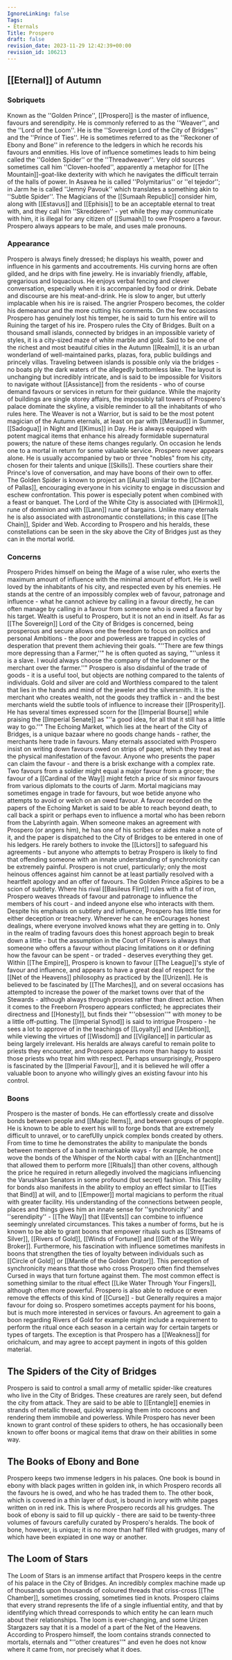```yaml
---
IgnoreLinking: false
Tags:
- Eternals
Title: Prospero
draft: false
revision_date: 2023-11-29 12:42:39+00:00
revision_id: 106213
---
```


## [[Eternal]] of Autumn
### Sobriquets
Known as the ''Golden Prince'', [[Prospero]] is the master of influence, favours and serendipity.
He is commonly referred to as the ''Weaver'', and the ''Lord of the Loom''. He is the ''Sovereign Lord of the City of Bridges'' and the ''Prince of Ties''. He is sometimes referred to as the ''Reckoner of Ebony and Bone'' in reference to the ledgers in which he records his favours and enmities. His love of influence sometimes leads to him being called the ''Golden Spider'' or the ''Threadweaver''. Very old sources sometimes call him ''Cloven-hoofed'', apparently a metaphor for [[The Mountain]]-goat-like dexterity with which he navigates the difficult terrain of the halls of power.
In Asavea he is called ''Polymitarius'' or ''el tejedor''; in Jarm he is called ''Jemný Pavouk'' which translates a something akin to ''Subtle Spider''. The Magicians of the [[Sumaah Republic]] consider him, along with [[Estavus]] and [[Ephisis]] to be an acceptable eternal to treat with, and they call him ''Skredderen'' - yet while they may communicate with him, it is illegal for any citizen of [[Sumaah]] to owe Prospero a favour.
Prospero always appears to be male, and uses male pronouns.
### Appearance
Prospero is always finely dressed; he displays his wealth, power and influence in his garments and accoutrements. His curving horns are often gilded, and he drips with fine jewelry. He is invariably friendly, affable, gregarious and loquacious. He enjoys verbal fencing and clever conversation, especially when it is accompanied by food or drink. Debate and discourse are his meat-and-drink. He is slow to anger, but utterly implacable when his ire is raised. The angrier Prospero becomes, the colder his demeanour and the more cutting his comments. On the few occasions Prospero has genuinely lost his temper, he is said to turn his entire will to Ruining the target of his ire.
Prospero rules the City of Bridges. Built on a thousand small islands, connected by bridges in an impossible variety of styles, it is a city-sized maze of white marble and gold. Said to be one of the richest and most beautiful cities in the Autumn [[Realm]], it is an urban wonderland of well-maintained parks, plazas, fora, public buildings and princely villas. Traveling between islands is possible only via the bridges - no boats ply the dark waters of the allegedly bottomless lake. The layout is unchanging but incredibly intricate, and is said to be impossible for Visitors to navigate without [[Assistance]] from the residents - who of course demand favours or services in return for their guidance. While the majority of buildings are single storey affairs, the impossibly tall towers of Prospero's palace dominate the skyline, a visible reminder to all the inhabitants of who rules here.
The Weaver is not a Warrior, but is said to be the most potent magician of the Autumn eternals, at least on par with [[Meraud]] in Summer, [[Sadogua]] in Night and [[Kimus]] in Day. He is always equipped with potent magical items that enhance his already formidable supernatural powers; the nature of these items changes regularly. On occasion he lends one to a mortal in return for some valuable service.
Prospero never appears alone. He is usually accompanied by two or three "nobles" from his city, chosen for their talents and unique [[Skills]]. These courtiers share their Prince's love of conversation, and may have boons of their own to offer.
The Golden Spider is known to project an [[Aura]] similar to the [[Chamber of Pallas]], encouraging everyone in his vicinity to engage in discussion and eschew confrontation. This power is especially potent when combined with a feast or banquet.
The Lord of the White City is associated with [[Hirmok]], rune of dominion and with [[Lann]] rune of bargains. Unlike many eternals he is also associated with astronomantic constellations; in this case [[The Chain]], Spider and Web. According to Prospero and his heralds, these constellations can be seen in the sky above the City of Bridges just as they can in the mortal world.
### Concerns
Prospero Prides himself on being the iMage of a wise ruler, who exerts the maximum amount of influence with the minimal amount of effort. He is well loved by the inhabitants of his city, and respected even by his enemies. He stands at the centre of an impossibly complex web of favour, patronage and influence - what he cannot achieve by calling in a favour directly, he can often manage by calling in a favour from someone who is owed a favour by his target. 
Wealth is useful to Prospero, but it is not an end in itself. As far as [[The Sovereign]] Lord of the City of Bridges is concerned, being prosperous and secure allows one the freedom to focus on politics and personal Ambitions - the poor and powerless are trapped in cycles of desperation that prevent them achieving their goals. "''There are few things more depressing than a Farmer,''" he is often quoted as saying, "''unless it is a slave. I would always choose the company of the landowner or the merchant over the farmer.''"
Prospero is also disdainful of the trade of goods - it is a useful tool, but objects are nothing compared to the talents of individuals. Gold and silver are cold and Worthless compared to the talent that lies in the hands and mind of the jeweler and the silversmith. It is the merchant who creates wealth, not the goods they traffick in - and the best merchants wield the subtle tools of influence to increase their [[Prosperity]]. He has several times expressed scorn for the [[Imperial Bourse]] while praising the [[Imperial Senate]] as "''a good idea, for all that it still has a little way to go.''"
The Echoing Market, which lies at the heart of the City of Bridges, is a unique bazaar where no goods change hands - rather, the merchants here trade in favours. Many eternals associated with Prospero insist on writing down favours owed on strips of paper, which they treat as the physical manifestation of the favour. Anyone who presents the paper can claim the favour - and there is a brisk exchange with a complex rate. Two favours from a soldier might equal a major favour from a grocer; the favour of a [[Cardinal of the Way]] might fetch a price of six minor favours from various diplomats to the courts of Jarm. Mortal magicians may sometimes engage in trade for favours, but woe betide anyone who attempts to avoid or welch on an owed favour. A favour recorded on the papers of the Echoing Market is said to be able to reach beyond death, to call back a spirit or perhaps even to influence a mortal who has been reborn from the Labyrinth again.
When someone makes an agreement with Prospero (or angers him), he has one of his scribes or aides make a note of it, and the paper is dispatched to the City of Bridges to be entered in one of his ledgers. He rarely bothers to invoke the [[Lictors]] to safeguard his agreements - but anyone who attempts to betray Prospero is likely to find that offending someone with an innate understanding of synchronicity can be extremely painful. Prospero is not cruel, particularly; only the most heinous offences against him cannot be at least partially resolved with a heartfelt apology and an offer of favours.
The Golden Prince aSpires to be a scion of subtlety. Where his rival [[Basileus Flint]] rules with a fist of iron, Prospero weaves threads of favour and patronage to influence the members of his court - and indeed anyone else who interacts with them. Despite his emphasis on subtlety and influence, Prospero has little time for either deception or treachery. Wherever he can he enCourages honest dealings, where everyone involved knows what they are getting in to. Only in the realm of trading favours does this honest approach begin to break down a little - but the assumption in the Court of Flowers is always that someone who offers a favour without placing limitations on it or defining how the favour can be spent - or traded - deserves everything they get.
Within [[The Empire]], Prospero is known to favour [[The League]]'s style of favour and influence, and appears to have a great deal of respect for the [[Net of the Heavens]] philosophy as practiced by the [[Urizen]]. He is believed to be fascinated by [[The Marches]], and on several occasions has attempted to increase the power of the market towns over that of the Stewards - although always through proxies rather than direct action. When it comes to the Freeborn Prospero appears conflicted; he appreciates their directness and [[Honesty]], but finds their "''obsession''" with money to be a little off-putting.
The [[Imperial Synod]] is said to intrigue Prospero - he sees a lot to approve of in the teachings of [[Loyalty]] and [[Ambition]], while viewing the virtues of [[Wisdom]] and [[Vigilance]] in particular as being largely irrelevant. His heralds are always careful to remain polite to priests they encounter, and Prospero appears more than happy to assist those priests who treat him with respect.
Perhaps unsurprisingly, Prospero is fascinated by the [[Imperial Favour]], and it is believed he will offer a valuable boon to anyone who willingly gives an existing favour into his control.
### Boons
Prospero is the master of bonds. He can effortlessly create and dissolve bonds between people and [[Magic Items]], and between groups of people. He is known to be able to exert his will to forge bonds that are extremely difficult to unravel, or to carefUlly unpick complex bonds created by others. From time to time he demonstrates the ability to manipulate the bonds between members of a band in remarkable ways - for example, he once wove the bonds of the Whisper of the North cabal with an [[Enchantment]] that allowed them to perform more [[Rituals]] than other covens, although the price he required in return allegedly involved the magicians influencing the Varushkan Senators in some profound (but secret) fashion.
This facility for bonds also manifests in the ability to employ an effect similar to [[Ties that Bind]] at will, and to [[Empower]] mortal magicians to perform the ritual with greater facility. 
His understanding of the connections between people, places and things gives him an innate sense for ''synchronicity'' and ''serendipity'' - [[The Way]] that [[Events]] can combine to influence seemingly unrelated circumstances. This takes a number of forms, but he is known to be able to grant boons that empower rituals such as [[Streams of Silver]], [[Rivers of Gold]],  [[Winds of Fortune]] and [[Gift of the Wily Broker]]. Furthermore, his fascination with influence sometimes manifests in boons that strengthen the ties of loyalty between individuals such as [[Circle of Gold]] or [[Mantle of the Golden Orator]].
This perception of synchronicity means that those who cross Prospero often find themselves Cursed in ways that turn fortune against them. The most common effect is something similar to the ritual effect [[Like Water Through Your Fingers]], although often more powerful. Prospero is also able to reduce or even remove the effects of this kind of [[Curse]] - but Generally requires a major favour for doing so.
Prospero sometimes accepts payment for his boons, but is much more interested in services or favours. An agreement to gain a boon regarding Rivers of Gold for example might include a requirement to perform the ritual once each season in a certain way for certain targets or types of targets. The exception is that Prospero has a [[Weakness]] for orichalcum, and may agree to accept payment in ingots of this golden material.
## The Spiders of the City of Bridges
Prospero is said to control a small army of metallic spider-like creatures who live in the City of Bridges. These creatures are rarely seen, but defend the city from attack. They are said to be able to [[Entangle]] enemies in strands of metallic thread, quickly wrapping them into cocoons and rendering them immobile and powerless. While Prospero has never been known to grant control of these spiders to others, he has occasionally been known to offer boons or magical items that draw on their abilities in some way.
## The Books of Ebony and Bone
Prospero keeps two immense ledgers in his palaces. One book is bound in ebony with black pages written in golden ink, in which Prospero records all the favours he is owed, and who he has traded them to. The other book, which is covered in a thin layer of dust, is bound in ivory with white pages written on in red ink. This is where Prospero records all his grudges. The book of ebony is said to fill up quickly - there are said to be twenty-three volumes of favours carefully curated by Prospero's heralds. The book of bone, however, is unique; it is no more than half filled with grudges, many of which have been expiated in one way or another.
## The Loom of Stars
The Loom of Stars is an immense artifact that Prospero keeps in the centre of his palace in the City of Bridges. An incredibly complex machine made up of thousands upon thousands of coloured threads that criss-cross [[The Chamber]], sometimes crossing, sometimes tied in knots. Prospero claims that every strand represents the life of a single influential entity, and that by identifying which thread corresponds to which entity he can learn much about their relationships. The loom is ever-changing, and some Urizen Stargazers say that it is a model of a part of the Net of the Heavens. According to Prospero himself, the loom contains strands connected to mortals, eternals and "''other creatures''" and even he does not know where it came from, nor precisely what it does.